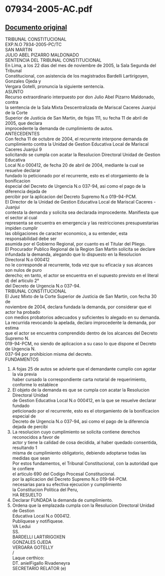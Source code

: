 
07934-2005-AC.pdf
=================
  
[Documento original](https://tc.gob.pe/jurisprudencia/2006/07934-2005-AC.pdf)  
---  
TRIBUNAL CONSTITUCIONAL  
EXP.N.O 7934-2005-PC/TC  
SAN MARTIN  
JULIO ABEL PIZARRO MALDONADO  
SENTENCIA DEL TRIBUNAL CONSTITUCIONAL  
En Lima, a los 22 dias del mes de noviembre de 2005, la Sala Segunda del Tribunal  
Constitucional, con asistencia de los magistrados Bardelli Lartirigoyen, Gonzales Ojeda y  
Vergara Gotelli, pronuncia la siguiente sentencia.  
ASUNTO  
Recurso extraordinario interpuesto por don Julio Abel Pizarro Maldonado, contra  
la sentencia de la Sala Mixta Descentralizada de Mariscal Caceres Juanjui de la Corte  
Superior de Justicia de San Martin, de fojas 111, su fecha 11 de abril de 2005, que declara  
improcedente la demanda de cumplimiento de autos.  
ANTECEDENTES  
Con fecha 11 de octubre de 2004, el recurrente interpone demanda de  
cumplimiento contra la Unidad de Gestion Educativa Local de Mariscal Caceres Juanjui 9  
solicitando se cumpla con acatar la Resolucion Directoral Unidad de Gestion Educativa  
Local N.o 000412, de fecha 20 de abril de 2004, mediante la cual se resuelve declarar  
fundado lo peticionado por el recurrente, esto es el otorgamiento de la bonificacion  
éspecial del Decreto de Urgencia N.o 037-94, asi como el pago de la diferencia dejada de  
percibir por la aplicacion del Decreto Supremo N.o 019-94-PCM.  
El Director de la Unidad de Gestion Educativa Local de Mariscal Caceres - Juanjui  
contesta la demanda y solicita sea declarada improcedente. Manifiesta que el sector al cual  
representa se encuentra en emergencia y las restricciones presupuestarias impiden cumplir  
las obligaciones de caracter economico, a su entender, esta responsabilidad debe ser  
asumida por el Gobierno Regional, por cuanto es el Titular del Pliego.  
El Procurador Publico Regional de la Region San Martin solicita se declare  
infundada la demanda, alegando que lo dispuesto en la Resolucion Directoral N.o 000412  
no le corresponde al recurrente, toda vez que su eficacia y sus alcances son nulos de puro  
derecho; en tanto, el actor se encuentra en el supuesto previsto en el literal d) del articulo 2°  
del Decreto de Urgencia N.o 037-94.  
TRIBUNAL CONSTITUCIONAL  
El Juez Mixto de la Corte Superior de Justicia de San Martin, con fecha 30 de  
noviembre de 2004, declara fundada la demanda, por considerar que el actor ha probado  
con medios probatorios adecuados y suficientes lo alegado en su demanda.  
La recurrida revocando la apelada, declaro improcedente la demanda, por estima  
que el actor se encuentra comprendido dentro de los alcances del Decreto Supremo N.  
019-94-PCM, no siendo de aplicacion a su caso lo que dispone el Decreto de Urgencia N.  
037-94 por prohibicion misma del decreto.  
FUNDAMENTOS  
1. A fojas 25 de autos se advierte que el demandante cumplio con agotar la via previa  
haber cursado la correspondiente carta notarial de requerimiento, conforme lo establece  
2. El objeto de la demanda es que se cumpla con acatar la Resolucion Directoral Unidad  
de Gestion Educativa Local N.o 000412, en la que se resuelve declarar fundado  
peticionado por el recurrente, esto es el otorgamiento de la bonificacion especial de  
Decreto de Urgencia N.o 037-94, asi como el pago de la diferencia dejada de percibi  
3. La resolucion cuyo cumplimiento se solicita contiene derechos reconocidos a favor de  
actor y tiene la calidad de cosa decidida, al haber quedado consentida, resultando 1  
misma de cumplimiento obligatorio, debiendo adoptarse todas las medidas que sean  
Por estos fundamentos, el Tribunal Constitucional, con la autoridad que le confiere  
el articulo 690 del Codigo Procesal Constitucional.  
por la aplicacion del Decreto Supremo N.o 019-94-PCM.  
necesarias para su efectiva ejecucion y cumplimiento  
la Constitucion Politica del Peru,  
HA RESUELTO  
1. Declarar FUNDADA la demanda de cumplimiento.  
2. Ordena que la emplazada cumpla con la Resolucion Directoral Unidad de Gestion  
Educativa Local N.o 000412.  
Publiquese y notifiquese.  
VA Ledui  
SS.  
BARDELLI LARTIRIGOXEN  
GONZALES OJEDA  
VERGARA GOTELLY  
/   
Laque certhico:  
DT. anielFigallo Rivadeneyra  
SECRETARIO RELATOR (e)
